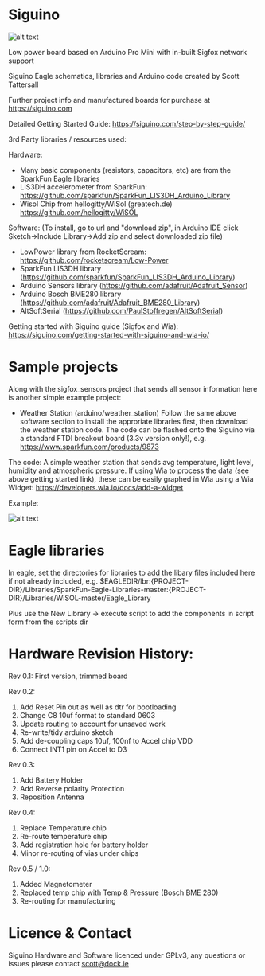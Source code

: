 # Siguino

![alt text](https://siguino.com/wp-content/uploads/2017/10/proto5-1024x768.jpg "Siguino final design")

Low power board based on Arduino Pro Mini with in-built Sigfox network support

Siguino Eagle schematics, libraries and Arduino code created by Scott Tattersall

Further project info and manufactured boards for purchase at https://siguino.com

Detailed Getting Started Guide: https://siguino.com/step-by-step-guide/

3rd Party libraries / resources used:

Hardware:
- Many basic components (resistors, capacitors, etc) are from the SparkFun Eagle libraries
- LIS3DH accelerometer from SparkFun: https://github.com/sparkfun/SparkFun_LIS3DH_Arduino_Library
- Wisol Chip from hellogitty/WiSol (greatech.de) https://github.com/hellogitty/WiSOL

Software:
 (To install, go to url and "download zip", in Arduino IDE click Sketch->Include Library->Add zip and select downloaded zip file)
- LowPower library from RocketScream: https://github.com/rocketscream/Low-Power
- SparkFun LIS3DH library (https://github.com/sparkfun/SparkFun_LIS3DH_Arduino_Library)
- Arduino Sensors library (https://github.com/adafruit/Adafruit_Sensor)
- Arduino Bosch BME280 library (https://github.com/adafruit/Adafruit_BME280_Library)
- AltSoftSerial (https://github.com/PaulStoffregen/AltSoftSerial)

Getting started with Siguino guide (Sigfox and Wia):
https://siguino.com/getting-started-with-siguino-and-wia-io/

# Sample projects
Along with the sigfox_sensors project that sends all sensor information here is another simple example project:

- Weather Station (arduino/weather_station)
Follow the same above software section to install the approriate libraries first, then download the weather station code.
The code can be flashed onto the Siguino via a standard FTDI breakout board (3.3v version only!), e.g. 
https://www.sparkfun.com/products/9873

The code: A simple weather station that sends avg temperature, light level, humidity and atmospheric pressure. If using Wia to process the data (see above getting started link), these can be easily graphed in Wia using a Wia Widget:
https://developers.wia.io/docs/add-a-widget

Example:

![alt text](https://siguino.com/wp-content/uploads/2018/08/temperature_chart.png "Sample Temperature Chart (Wia)")

# Eagle libraries
In eagle, set the directories for libraries to add the libary files included here if not already included, e.g.
$EAGLEDIR/lbr:{PROJECT-DIR}/Libraries/SparkFun-Eagle-Libraries-master:{PROJECT-DIR}/Libraries/WiSOL-master/Eagle_Library

Plus use the New Library -> execute script to add the components in script form from the scripts dir

# Hardware Revision History:

Rev 0.1: First version, trimmed board

Rev 0.2:
1) Add Reset Pin out as well as dtr for bootloading
2) Change C8 10uf format to standard 0603
3) Update routing to account for unsaved work
4) Re-write/tidy arduino sketch
5) Add de-coupling caps 10uf, 100nf to Accel chip VDD
6) Connect INT1 pin on Accel to D3

Rev 0.3:
1) Add Battery Holder
2) Add Reverse polarity Protection
3) Reposition Antenna

Rev 0.4:
1) Replace Temperature chip
2) Re-route temperature chip
3) Add registration hole for battery holder
4) Minor re-routing of vias under chips

Rev 0.5 / 1.0:
1) Added Magnetometer
2) Replaced temp chip with Temp & Pressure (Bosch BME 280)
3) Re-routing for manufacturing

# Licence & Contact

Siguino Hardware and Software licenced under GPLv3, any questions or issues please contact scott@dock.ie
